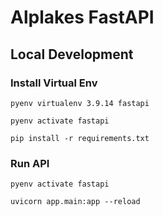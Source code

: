 # Alplakes FastAPI

## Local Development

### Install Virtual Env

`pyenv virtualenv 3.9.14 fastapi`

`pyenv activate fastapi`

`pip install -r requirements.txt`

### Run API

`pyenv activate fastapi`

`uvicorn app.main:app --reload`
